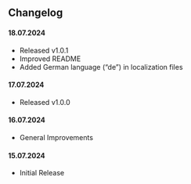 ## Changelog

#### 18.07.2024

- Released v1.0.1
- Improved README
- Added German language (“de”) in localization files

#### 17.07.2024

- Released v1.0.0

#### 16.07.2024

- General Improvements

#### 15.07.2024

- Initial Release
